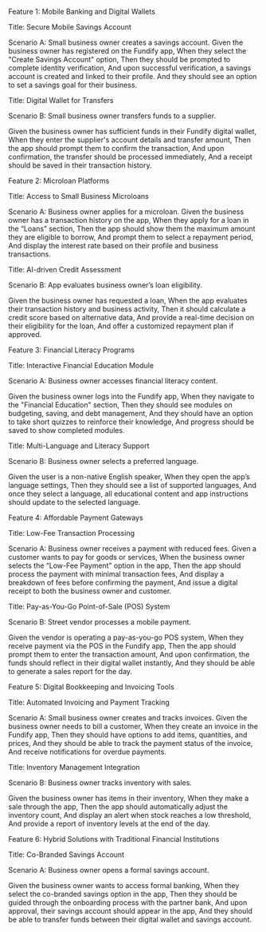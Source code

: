 Feature 1: Mobile Banking and Digital Wallets

Title: Secure Mobile Savings Account

Scenario A: Small business owner creates a savings account.
Given the business owner has registered on the Fundify app,
When they select the "Create Savings Account" option,
Then they should be prompted to complete identity verification,
And upon successful verification, a savings account is created and linked to their profile.
And they should see an option to set a savings goal for their business.

Title: Digital Wallet for Transfers

Scenario B: Small business owner transfers funds to a supplier.

Given the business owner has sufficient funds in their Fundify digital wallet,
When they enter the supplier's account details and transfer amount,
Then the app should prompt them to confirm the transaction,
And upon confirmation, the transfer should be processed immediately,
And a receipt should be saved in their transaction history.

Feature 2: Microloan Platforms

Title: Access to Small Business Microloans

Scenario A: Business owner applies for a microloan.
Given the business owner has a transaction history on the app,
When they apply for a loan in the “Loans” section,
Then the app should show them the maximum amount they are eligible to borrow,
And prompt them to select a repayment period,
And display the interest rate based on their profile and business transactions.


Title: AI-driven Credit Assessment

Scenario B: App evaluates business owner’s loan eligibility.

Given the business owner has requested a loan,
When the app evaluates their transaction history and business activity,
Then it should calculate a credit score based on alternative data,
And provide a real-time decision on their eligibility for the loan,
And offer a customized repayment plan if approved.

Feature 3: Financial Literacy Programs

Title: Interactive Financial Education Module

Scenario A: Business owner accesses financial literacy content.

Given the business owner logs into the Fundify app,
When they navigate to the "Financial Education" section,
Then they should see modules on budgeting, saving, and debt management,
And they should have an option to take short quizzes to reinforce their knowledge,
And progress should be saved to show completed modules.

Title: Multi-Language and Literacy Support

Scenario B: Business owner selects a preferred language.

Given the user is a non-native English speaker,
When they open the app’s language settings,
Then they should see a list of supported languages,
And once they select a language, all educational content and app instructions should update to the selected language.


Feature 4: Affordable Payment Gateways

Title: Low-Fee Transaction Processing

Scenario A: Business owner receives a payment with reduced fees.
Given a customer wants to pay for goods or services,
When the business owner selects the “Low-Fee Payment” option in the app,
Then the app should process the payment with minimal transaction fees,
And display a breakdown of fees before confirming the payment,
And issue a digital receipt to both the business owner and customer.


Title: Pay-as-You-Go Point-of-Sale (POS) System

Scenario B: Street vendor processes a mobile payment.

Given the vendor is operating a pay-as-you-go POS system,
When they receive payment via the POS in the Fundify app,
Then the app should prompt them to enter the transaction amount,
And upon confirmation, the funds should reflect in their digital wallet instantly,
And they should be able to generate a sales report for the day.


Feature 5: Digital Bookkeeping and Invoicing Tools

Title: Automated Invoicing and Payment Tracking

Scenario A: Small business owner creates and tracks invoices.
Given the business owner needs to bill a customer,
When they create an invoice in the Fundify app,
Then they should have options to add items, quantities, and prices,
And they should be able to track the payment status of the invoice,
And receive notifications for overdue payments.

Title: Inventory Management Integration

Scenario B: Business owner tracks inventory with sales.

Given the business owner has items in their inventory,
When they make a sale through the app,
Then the app should automatically adjust the inventory count,
And display an alert when stock reaches a low threshold,
And provide a report of inventory levels at the end of the day.


Feature 6: Hybrid Solutions with Traditional Financial Institutions

Title: Co-Branded Savings Account

Scenario A: Business owner opens a formal savings account.

Given the business owner wants to access formal banking,
When they select the co-branded savings option in the app,
Then they should be guided through the onboarding process with the partner bank,
And upon approval, their savings account should appear in the app,
And they should be able to transfer funds between their digital wallet and savings account.